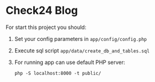 Check24 Blog
==============

For start this project you should:
1. Set your config parameters in `app/config/config.php`
2. Execute sql script `app/data/create_db_and_tables.sql`
3. For running app can use default PHP server:

    ``php -S localhost:8000 -t public/`` 
    
    